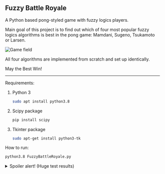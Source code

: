 ## Fuzzy Battle Royale

A Python based pong-styled game with fuzzy logics players.

Main goal of this project is to find out which of four most popular fuzzy logics algorithms is best in the pong game: Mamdani, Sugeno, Tsukamoto or Larsen.

![Game field](http://www.mandysam.com/img/random.jpg)

All four algorithms are implemented from scratch and set up identically.

May the Best Win!

_____

Requirements:

1. Python 3

   ```bash
   sudo apt install python3.8
   ```

2. Scipy package

   ```bash
   pip install scipy
   ```

3. Tkinter package

   ```bash
   sudo apt-get install python3-tk
   ```



How to run:

```bash
python3.8 FuzzyBattleRoyale.py
```



<details>
  <summary>Spoiler alert! (Huge test results)</summary>
  After handling 500 games to -10 score, winner has arrived - the Sugeno algorithm. Mamdani is 2nd, Larsen and Tsukamoto are 3rd and 4th.
    Before spoiler.
    <blockquote class="spoiler">
      <p>Before image</p>
      <img alt="So hidden image!" src="http://www.mandysam.com/img/random.jpg"/>
      <p>After image.</p>
    </blockquote>
    After spoiler.
</details>


